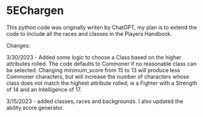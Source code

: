 # 5EChargen

This python code was originally writen by ChatGPT, my plan is to extend the code to include all the races and classes in the Players Handbook.

Changes:

3/30/2023 - Added some logic to choose a Class based on the higher attributes rolled. The code defaults to Commoner if no reasonable class can be selected. Changing minimum_score from 15 to 13 will produce less Commoner characters, but will increase the number of characters whose class does not match the highest attribute rolled; ie a Fighter with a Strength of 14 and an Intelligence of 17.

3/15/2023 - added classes, races and backgrounds. I also updated the ability score generator.

